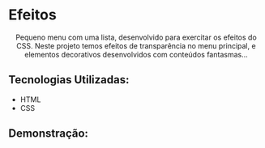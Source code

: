 # Efeitos

 <div align='center'>Pequeno menu com uma lista, desenvolvido para exercitar os efeitos do CSS. Neste projeto temos efeitos de transparência no menu principal, e elementos decorativos desenvolvidos com conteúdos fantasmas...</div>

## Tecnologias Utilizadas:
* HTML
* CSS

## Demonstração:


